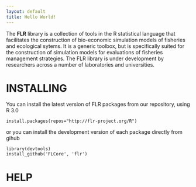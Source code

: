 ```yaml
---
layout: default
title: Hello World!
---
```


The **FLR** library is a collection of tools in the R statistical language that facilitates the construction of bio-economic simulation models of fisheries and ecological sytems. It is a generic toolbox, but is specifically suited for the construction of simulation models for evaluations of fisheries management strategies. The FLR library is under development by researchers across a number of laboratories and universities. 

# INSTALLING

You can install the latest version of FLR packages from our repository, using R 3.0

	install.packages(repos="http://flr-project.org/R")

or you can install the development version of each package directly from gihub

	library(devtools)
	install_github('FLCore', 'flr')

# HELP
